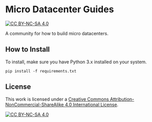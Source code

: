 # Micro Datacenter Guides

[![CC BY-NC-SA 4.0][cc-by-nc-sa-shield]][cc-by-nc-sa]

A community for how to build micro datacenters.


## How to Install

To install, make sure you have Python 3.x installed on your system.

```
pip install -f requirements.txt

```

## License

This work is licensed under a
[Creative Commons Attribution-NonCommercial-ShareAlike 4.0 International License][cc-by-nc-sa].

[![CC BY-NC-SA 4.0][cc-by-nc-sa-image]][cc-by-nc-sa]

[cc-by-nc-sa]: http://creativecommons.org/licenses/by-nc-sa/4.0/
[cc-by-nc-sa-image]: https://licensebuttons.net/l/by-nc-sa/4.0/88x31.png
[cc-by-nc-sa-shield]: https://img.shields.io/badge/License-CC%20BY--NC--SA%204.0-lightgrey.svg

